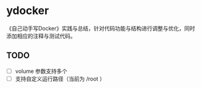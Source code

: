 # ydocker

《自己动手写Docker》实践与总结，针对代码功能与结构进行调整与优化，同时添加相应的注释与测试代码。

## TODO

- [ ] volume 参数支持多个
- [ ] 支持自定义运行路径（当前为 /root ）
